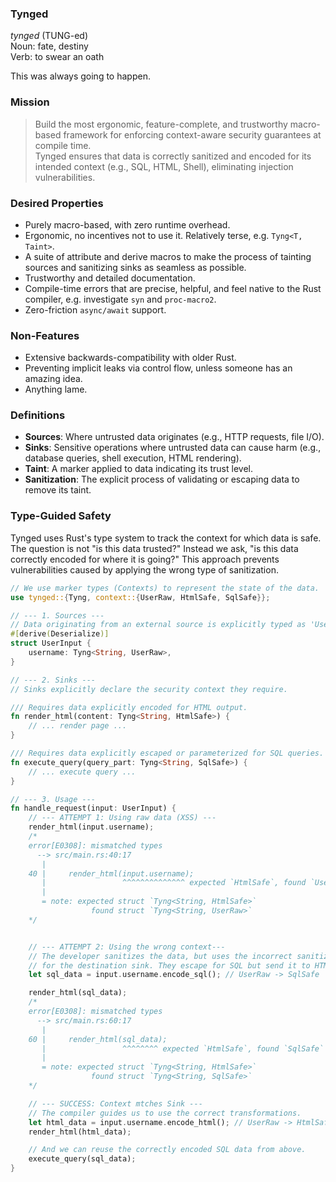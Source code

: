 ### Tynged
_tynged_ (TUNG-ed)  
Noun: fate, destiny  
Verb: to swear an oath  

This was always going to happen.

### Mission
> Build the most ergonomic, feature-complete, and trustworthy macro-based framework for enforcing context-aware security guarantees at compile time.  
> Tynged ensures that data is correctly sanitized and encoded for its intended context (e.g., SQL, HTML, Shell), eliminating injection vulnerabilities.

### Desired Properties
- Purely macro-based, with zero runtime overhead.
- Ergonomic, no incentives not to use it. Relatively terse, e.g. `Tyng<T, Taint>`.
- A suite of attribute and derive macros to make the process of tainting sources and sanitizing sinks as seamless as possible.
- Trustworthy and detailed documentation.
- Compile-time errors that are precise, helpful, and feel native to the Rust compiler, e.g. investigate `syn` and `proc-macro2`.
- Zero-friction `async/await` support.

### Non-Features
- Extensive backwards-compatibility with older Rust.
- Preventing implicit leaks via control flow, unless someone has an amazing idea.
- Anything lame.

### Definitions
- **Sources**: Where untrusted data originates (e.g., HTTP requests, file I/O).
- **Sinks**: Sensitive operations where untrusted data can cause harm (e.g., database queries, shell execution, HTML rendering).
- **Taint**: A marker applied to data indicating its trust level.
- **Sanitization**: The explicit process of validating or escaping data to remove its taint.

### Type-Guided Safety

Tynged uses Rust's type system to track the context for which data is safe.  
The question is not "is this data trusted?"
Instead we ask, "is this data correctly encoded for where it is going?"
This approach prevents vulnerabilities caused by applying the wrong type of sanitization.

```rust
// We use marker types (Contexts) to represent the state of the data.
use tynged::{Tyng, context::{UserRaw, HtmlSafe, SqlSafe}};

// --- 1. Sources ---
// Data originating from an external source is explicitly typed as 'UserRaw'.
#[derive(Deserialize)]
struct UserInput {
    username: Tyng<String, UserRaw>,
}

// --- 2. Sinks ---
// Sinks explicitly declare the security context they require.

/// Requires data explicitly encoded for HTML output.
fn render_html(content: Tyng<String, HtmlSafe>) {
    // ... render page ...
}

/// Requires data explicitly escaped or parameterized for SQL queries.
fn execute_query(query_part: Tyng<String, SqlSafe>) {
    // ... execute query ...
}

// --- 3. Usage ---
fn handle_request(input: UserInput) {
    // --- ATTEMPT 1: Using raw data (XSS) ---
    render_html(input.username);
    /*
    error[E0308]: mismatched types
      --> src/main.rs:40:17
       |
    40 |     render_html(input.username);
       |                 ^^^^^^^^^^^^^^ expected `HtmlSafe`, found `UserRaw`
       |
       = note: expected struct `Tyng<String, HtmlSafe>`
                  found struct `Tyng<String, UserRaw>`
    */


    // --- ATTEMPT 2: Using the wrong context---
    // The developer sanitizes the data, but uses the incorrect sanitizer
    // for the destination sink. They escape for SQL but send it to HTML.
    let sql_data = input.username.encode_sql(); // UserRaw -> SqlSafe

    render_html(sql_data);
    /*
    error[E0308]: mismatched types
      --> src/main.rs:60:17
       |
    60 |     render_html(sql_data);
       |                 ^^^^^^^^ expected `HtmlSafe`, found `SqlSafe`
       |
       = note: expected struct `Tyng<String, HtmlSafe>`
                  found struct `Tyng<String, SqlSafe>`
    */

    // --- SUCCESS: Context mtches Sink ---
    // The compiler guides us to use the correct transformations.
    let html_data = input.username.encode_html(); // UserRaw -> HtmlSafe
    render_html(html_data);

    // And we can reuse the correctly encoded SQL data from above.
    execute_query(sql_data);
}
```
